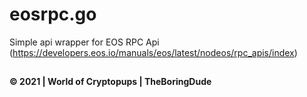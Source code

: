 # eosrpc.go

Simple api wrapper for EOS RPC Api (https://developers.eos.io/manuals/eos/latest/nodeos/rpc_apis/index)

##

#### &copy; 2021 | World of Cryptopups | TheBoringDude
